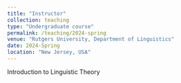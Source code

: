 ```yaml
---
title: "Instructor"
collection: teaching
type: "Undergraduate course"
permalink: /teaching/2024-spring
venue: "Rutgers University, Department of Linguistics"
date: 2024-Spring
location: "New Jersey, USA"
---
```


Introduction to Linguistic Theory
